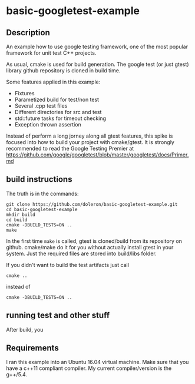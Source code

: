 # basic-googletest-example

## Description

An example how to use google testing framework, one of the most popular framework for unit test C++ projects.

As usual, cmake is used for build generation. The google test (or just gtest) library github repository is cloned in build time.

Some features applied in this example:

- Fixtures
- Parametized build for test/non test
- Several .cpp test files
- Different directories for src and test
- std::future tasks for timeout checking
- Exception thrown assertion

Instead of perform a long jorney along all gtest features, this spike is focused into how to build your project with cmake/gtest. It is strongly recommended to read the Google Testing Premier at https://github.com/google/googletest/blob/master/googletest/docs/Primer.md

## build instructions

The truth is in the commands:

```
git clone https://github.com/doleron/basic-googletest-example.git
cd basic-googletest-example
mkdir build
cd build
cmake -DBUILD_TESTS=ON ..
make
```

In the first time ```make``` is called, gtest is cloned/build from its repository on github. cmake/make do it for you without actually install gtest in your system. Just the required files are stored into build/libs folder. 

If you didn't want to build the test artifacts just call

```cmake ..```

instead of 

```cmake -DBUILD_TESTS=ON ..```

## running test and other stuff

After build, you

## Requirements

I ran this example into an Ubuntu 16.04 virtual machine. Make sure that you have a c++11 compliant compiler. My current compiler/version is the g++/5.4.

